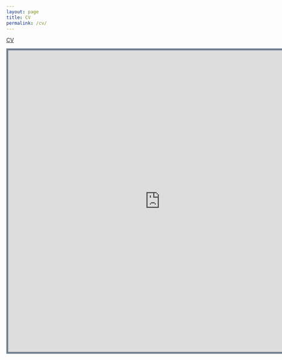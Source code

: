 ```yaml
---
layout: page
title: CV
permalink: /cv/
---
```


[CV][cv]

<iframe src="http://docs.google.com/viewer?url=http%3A%2F%2Fnsharan.blogs.rice.edu%2Ffiles%2F2017%2F11%2Fnsharan_cv-2a6fgdf.pdf&embedded=true" width="805" height="800" style="border:thick solid #708090 ;">Your browser does not support the PDF embedding. Please download my cv using the link above. </iframe>

[cv]: http://nsharan.blogs.rice.edu/files/2017/11/nsharan_cv-2a6fgdf.pdf
